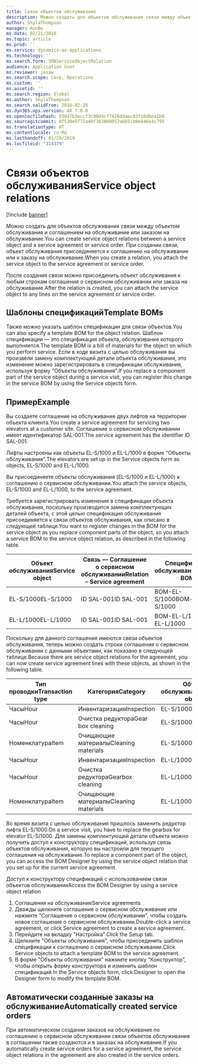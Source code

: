 ```yaml
---
title: Связи объектов обслуживания
description: Можно создать для объектов обслуживания связи между объектом обслуживания и соглашением на обслуживание или заказом на обслуживание.
author: ShylaThompson
manager: AnnBe
ms.date: 02/21/2018
ms.topic: article
ms.prod: ''
ms.service: dynamics-ax-applications
ms.technology: ''
ms.search.form: SMAServiceObjectRelation
audience: Application User
ms.reviewer: josaw
ms.search.scope: Core, Operations
ms.custom: ''
ms.assetid: ''
ms.search.region: Global
ms.author: ShylaThompson
ms.search.validFrom: 2016-02-28
ms.dyn365.ops.version: AX 7.0.0
ms.openlocfilehash: 03047b3eccf3c90d4cf7426ddaec83f10dbea1b0
ms.sourcegitcommit: 0f530e5f72a40f383868957a6b5cb0e446e4c795
ms.translationtype: HT
ms.contentlocale: ru-RU
ms.lasthandoff: 01/29/2019
ms.locfileid: "314379"
---
```

# <a name="service-object-relations"></a><span data-ttu-id="0ab05-103">Связи объектов обслуживания</span><span class="sxs-lookup"><span data-stu-id="0ab05-103">Service object relations</span></span> 

[!include [banner](../includes/banner.md)]

<span data-ttu-id="0ab05-104">Можно создать для объектов обслуживания связи между объектом обслуживания и соглашением на обслуживание или заказом на обслуживание.</span><span class="sxs-lookup"><span data-stu-id="0ab05-104">You can create service object relations between a service object and a service agreement or service order.</span></span> <span data-ttu-id="0ab05-105">При создании связи, объект обслуживания присоединяется к соглашению на обслуживание или к заказу на обслуживание.</span><span class="sxs-lookup"><span data-stu-id="0ab05-105">When you create a relation, you attach the service object to the service agreement or service order.</span></span>

<span data-ttu-id="0ab05-106">После создания связи можно присоединить объект обслуживания к любым строкам соглашения о сервисном обслуживании или заказа на обслуживание.</span><span class="sxs-lookup"><span data-stu-id="0ab05-106">After the relation is created, you can attach the service object to any lines on the service agreement or service order.</span></span>

## <a name="template-boms"></a><span data-ttu-id="0ab05-107">Шаблоны спецификаций</span><span class="sxs-lookup"><span data-stu-id="0ab05-107">Template BOMs</span></span>

<span data-ttu-id="0ab05-108">Также можно указать шаблон спецификации для связи объектов.</span><span class="sxs-lookup"><span data-stu-id="0ab05-108">You can also specify a template BOM for the object relation.</span></span> <span data-ttu-id="0ab05-109">Шаблон спецификации — это спецификация объекта, обслуживание которого выполняется.</span><span class="sxs-lookup"><span data-stu-id="0ab05-109">The template BOM is a bill of materials for the object on which you perform service.</span></span> <span data-ttu-id="0ab05-110">Если в ходе визита с целью обслуживания вы произвели замену комплектующей детали объекта обслуживания, это изменение можно зарегистрировать в спецификации обслуживания, используя форму "Объекты обслуживания".</span><span class="sxs-lookup"><span data-stu-id="0ab05-110">If you replace a component part of the service object during a service visit, you can register this change in the service BOM by using the Service objects form.</span></span>

## <a name="example"></a><span data-ttu-id="0ab05-111">Пример</span><span class="sxs-lookup"><span data-stu-id="0ab05-111">Example</span></span>

<span data-ttu-id="0ab05-112">Вы создаете соглашение на обслуживание двух лифтов на территории объекта клиента.</span><span class="sxs-lookup"><span data-stu-id="0ab05-112">You create a service agreement for servicing two elevators at a customer site.</span></span>
<span data-ttu-id="0ab05-113">Соглашение о сервисном обслуживании имеет идентификатор SAL-001.</span><span class="sxs-lookup"><span data-stu-id="0ab05-113">The service agreement has the identifier ID SAL-001.</span></span>

<span data-ttu-id="0ab05-114">Лифты настроены как объекты EL-S/1000 и EL-L/1000 в форме "Объекты обслуживания".</span><span class="sxs-lookup"><span data-stu-id="0ab05-114">The elevators are set up in the Service objects form as objects, EL-S/1000 and EL-L/1000.</span></span>

<span data-ttu-id="0ab05-115">Вы присоединяете объекты обслуживания (EL-S/1000 и EL-L/1000) к соглашению о сервисном обслуживании.</span><span class="sxs-lookup"><span data-stu-id="0ab05-115">You attach the service objects, EL-S/1000 and EL-L/1000, to the service agreement.</span></span>

<span data-ttu-id="0ab05-116">Требуется зарегистрировать изменения в спецификации объекта обслуживания, поскольку производится замена комплектующих деталей объекта, с этой целью спецификация обслуживания присоединяется к связи объектов обслуживания, как описано в следующей таблице.</span><span class="sxs-lookup"><span data-stu-id="0ab05-116">You want to register changes in the BOM for the service object as you replace component parts of the object, so you attach a service BOM to the service object relation, as described in the following table.</span></span>

| <span data-ttu-id="0ab05-117">Объект обслуживания</span><span class="sxs-lookup"><span data-stu-id="0ab05-117">Service object</span></span> | <span data-ttu-id="0ab05-118">Связь — Соглашение о сервисном обслуживании</span><span class="sxs-lookup"><span data-stu-id="0ab05-118">Relation – Service agreement</span></span> | <span data-ttu-id="0ab05-119">Спецификация обслуживания</span><span class="sxs-lookup"><span data-stu-id="0ab05-119">Service BOM</span></span>   |
|----------------|------------------------------|---------------|
| <span data-ttu-id="0ab05-120">EL-S/1000</span><span class="sxs-lookup"><span data-stu-id="0ab05-120">EL-S/1000</span></span>      | <span data-ttu-id="0ab05-121">ID SAL-001</span><span class="sxs-lookup"><span data-stu-id="0ab05-121">ID SAL-001</span></span>                   | <span data-ttu-id="0ab05-122">BOM-EL-S/1000</span><span class="sxs-lookup"><span data-stu-id="0ab05-122">BOM-EL-S/1000</span></span> |
| <span data-ttu-id="0ab05-123">EL-L/1000</span><span class="sxs-lookup"><span data-stu-id="0ab05-123">EL-L/1000</span></span>      | <span data-ttu-id="0ab05-124">ID SAL-001</span><span class="sxs-lookup"><span data-stu-id="0ab05-124">ID SAL-001</span></span>                   | <span data-ttu-id="0ab05-125">BOM-EL-L/1000</span><span class="sxs-lookup"><span data-stu-id="0ab05-125">BOM-EL-L/1000</span></span> |

<span data-ttu-id="0ab05-126">Поскольку для данного соглашения имеются связи объектов обслуживания, теперь можно создать строки соглашения о сервисном обслуживании с данными объектами, как показано в следующей таблице.</span><span class="sxs-lookup"><span data-stu-id="0ab05-126">Because there are service object relations for the agreement, you can now create service agreement lines with these objects, as shown in the following table.</span></span>

| <span data-ttu-id="0ab05-127">Тип проводки</span><span class="sxs-lookup"><span data-stu-id="0ab05-127">Transaction type</span></span> | <span data-ttu-id="0ab05-128">Категория</span><span class="sxs-lookup"><span data-stu-id="0ab05-128">Category</span></span>           | <span data-ttu-id="0ab05-129">Объект обслуживания</span><span class="sxs-lookup"><span data-stu-id="0ab05-129">Service object</span></span> |
|------------------|--------------------|----------------|
| <span data-ttu-id="0ab05-130">Часы</span><span class="sxs-lookup"><span data-stu-id="0ab05-130">Hour</span></span>             | <span data-ttu-id="0ab05-131">Инвентаризация</span><span class="sxs-lookup"><span data-stu-id="0ab05-131">Inspection</span></span>         | <span data-ttu-id="0ab05-132">EL-S/1000</span><span class="sxs-lookup"><span data-stu-id="0ab05-132">EL-S/1000</span></span>      |
| <span data-ttu-id="0ab05-133">Часы</span><span class="sxs-lookup"><span data-stu-id="0ab05-133">Hour</span></span>             | <span data-ttu-id="0ab05-134">Очистка редуктора</span><span class="sxs-lookup"><span data-stu-id="0ab05-134">Gear box cleaning</span></span>  | <span data-ttu-id="0ab05-135">EL-S/1000</span><span class="sxs-lookup"><span data-stu-id="0ab05-135">EL-S/1000</span></span>      |
| <span data-ttu-id="0ab05-136">Номенклатура</span><span class="sxs-lookup"><span data-stu-id="0ab05-136">Item</span></span>             | <span data-ttu-id="0ab05-137">Очищающие материалы</span><span class="sxs-lookup"><span data-stu-id="0ab05-137">Cleaning materials</span></span> | <span data-ttu-id="0ab05-138">EL-S/1000</span><span class="sxs-lookup"><span data-stu-id="0ab05-138">EL-S/1000</span></span>      |
| <span data-ttu-id="0ab05-139">Часы</span><span class="sxs-lookup"><span data-stu-id="0ab05-139">Hour</span></span>             | <span data-ttu-id="0ab05-140">Инвентаризация</span><span class="sxs-lookup"><span data-stu-id="0ab05-140">Inspection</span></span>         | <span data-ttu-id="0ab05-141">EL-L/1000</span><span class="sxs-lookup"><span data-stu-id="0ab05-141">EL-L/1000</span></span>      |
| <span data-ttu-id="0ab05-142">Часы</span><span class="sxs-lookup"><span data-stu-id="0ab05-142">Hour</span></span>             | <span data-ttu-id="0ab05-143">Очистка редуктора</span><span class="sxs-lookup"><span data-stu-id="0ab05-143">Gearbox cleaning</span></span>   | <span data-ttu-id="0ab05-144">EL-L/1000</span><span class="sxs-lookup"><span data-stu-id="0ab05-144">EL-L/1000</span></span>      |
| <span data-ttu-id="0ab05-145">Номенклатура</span><span class="sxs-lookup"><span data-stu-id="0ab05-145">Item</span></span>             | <span data-ttu-id="0ab05-146">Очищающие материалы</span><span class="sxs-lookup"><span data-stu-id="0ab05-146">Cleaning materials</span></span> | <span data-ttu-id="0ab05-147">EL-L/1000</span><span class="sxs-lookup"><span data-stu-id="0ab05-147">EL-L/1000</span></span>      |

<span data-ttu-id="0ab05-148">Во время визита с целью обслуживания пришлось заменить редуктор лифта EL-S/1000.</span><span class="sxs-lookup"><span data-stu-id="0ab05-148">On a service visit, you have to replace the gearbox for elevator EL-S/1000.</span></span> <span data-ttu-id="0ab05-149">Для замены комплектующей детали объекта можно получить доступ к конструктору спецификаций, используя связь объектов обслуживания, которую вы настроили для текущего соглашения на обслуживание.</span><span class="sxs-lookup"><span data-stu-id="0ab05-149">To replace a component part of the object, you can access the BOM Designer by using the service object relation that you set up for the current service agreement.</span></span>

<span data-ttu-id="0ab05-150">Доступ к конструктору спецификаций с использованием связи объектов обслуживания</span><span class="sxs-lookup"><span data-stu-id="0ab05-150">Access the BOM Designer by using a service object relation</span></span>

1. <span data-ttu-id="0ab05-151">Соглашения на обслуживание</span><span class="sxs-lookup"><span data-stu-id="0ab05-151">Service agreements</span></span>
2. <span data-ttu-id="0ab05-152">Дважды щелкните соглашение о сервисном обслуживание или нажмите "Соглашение о сервисном обслуживании", чтобы создать новое соглашение о сервисном обслуживании.</span><span class="sxs-lookup"><span data-stu-id="0ab05-152">Double-click a service agreement, or click Service agreement to create a service agreement.</span></span>
3. <span data-ttu-id="0ab05-153">Перейдите на вкладку "Настройка".</span><span class="sxs-lookup"><span data-stu-id="0ab05-153">Click the Setup tab.</span></span>
4. <span data-ttu-id="0ab05-154">Щелкните "Объекты обслуживания", чтобы присоединить шаблон спецификации к соглашению о сервисном обслуживании.</span><span class="sxs-lookup"><span data-stu-id="0ab05-154">Click Service objects to attach a template BOM to the service agreement.</span></span>
5. <span data-ttu-id="0ab05-155">В форме "Объекты обслуживания" нажмите кнопку "Конструктор", чтобы открыть форму конструктора и изменить шаблон спецификаций.</span><span class="sxs-lookup"><span data-stu-id="0ab05-155">In the Service objects form, click Designer to open the Designer form to modify the template BOM.</span></span>

## <a name="automatically-created-service-orders"></a><span data-ttu-id="0ab05-156">Автоматически созданные заказы на обслуживание</span><span class="sxs-lookup"><span data-stu-id="0ab05-156">Automatically created service orders</span></span>

<span data-ttu-id="0ab05-157">При автоматическом создании заказов на обслуживание по соглашению о сервисном обслуживании связи объектов обслуживания в соглашении также создаются и в заказах на обслуживание.</span><span class="sxs-lookup"><span data-stu-id="0ab05-157">If you automatically create service orders for a service agreement, the service object relations in the agreement are also created in the service orders.</span></span>

